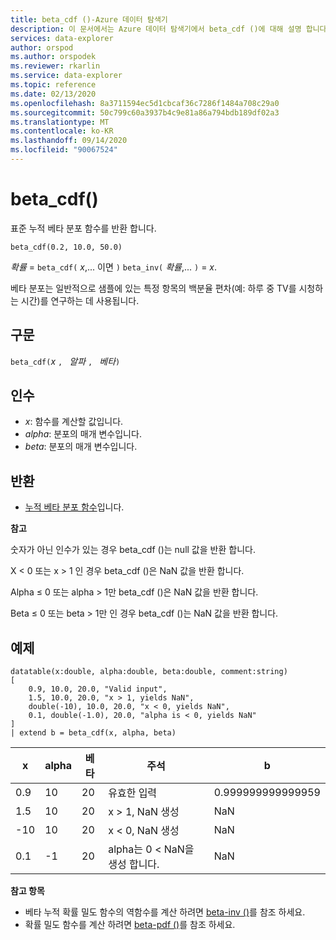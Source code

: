 ```yaml
---
title: beta_cdf ()-Azure 데이터 탐색기
description: 이 문서에서는 Azure 데이터 탐색기에서 beta_cdf ()에 대해 설명 합니다.
services: data-explorer
author: orspod
ms.author: orspodek
ms.reviewer: rkarlin
ms.service: data-explorer
ms.topic: reference
ms.date: 02/13/2020
ms.openlocfilehash: 8a3711594ec5d1cbcaf36c7286f1484a708c29a0
ms.sourcegitcommit: 50c799c60a3937b4c9e81a86a794bdb189df02a3
ms.translationtype: MT
ms.contentlocale: ko-KR
ms.lasthandoff: 09/14/2020
ms.locfileid: "90067524"
---
```

# <a name="beta_cdf"></a>beta_cdf()

표준 누적 베타 분포 함수를 반환 합니다.

```kusto
beta_cdf(0.2, 10.0, 50.0)
```

*확률*  =  `beta_cdf(` *x*,... 이면 `)` `beta_inv(` *확률*,... `)`  =  *x*.

베타 분포는 일반적으로 샘플에 있는 특정 항목의 백분율 편차(예: 하루 중 TV를 시청하는 시간)를 연구하는 데 사용됩니다.

## <a name="syntax"></a>구문

`beta_cdf(`*x* `, ` *알파* `, ` *베타*`)`

## <a name="arguments"></a>인수

* *x*: 함수를 계산할 값입니다.
* *alpha*: 분포의 매개 변수입니다.
* *beta*: 분포의 매개 변수입니다.

## <a name="returns"></a>반환

* [누적 베타 분포 함수](https://en.wikipedia.org/wiki/Beta_distribution#Cumulative_distribution_function)입니다.

**참고**

숫자가 아닌 인수가 있는 경우 beta_cdf ()는 null 값을 반환 합니다.

X < 0 또는 x > 1 인 경우 beta_cdf ()은 NaN 값을 반환 합니다.

Alpha ≤ 0 또는 alpha > 1만 beta_cdf ()은 NaN 값을 반환 합니다.

Beta ≤ 0 또는 beta > 1만 인 경우 beta_cdf ()는 NaN 값을 반환 합니다.

## <a name="examples"></a>예제

<!-- csl: https://help.kusto.windows.net/Samples -->
```kusto
datatable(x:double, alpha:double, beta:double, comment:string)
[
    0.9, 10.0, 20.0, "Valid input",
    1.5, 10.0, 20.0, "x > 1, yields NaN",
    double(-10), 10.0, 20.0, "x < 0, yields NaN",
    0.1, double(-1.0), 20.0, "alpha is < 0, yields NaN"
]
| extend b = beta_cdf(x, alpha, beta)
```

|x|alpha|베타|주석|b|
|---|---|---|---|---|
|0.9|10|20|유효한 입력|0.999999999999959|
|1.5|10|20|x > 1, NaN 생성|NaN|
|-10|10|20|x < 0, NaN 생성|NaN|
|0.1|-1|20|alpha는 0 < NaN을 생성 합니다.|NaN|


**참고 항목**


* 베타 누적 확률 밀도 함수의 역함수를 계산 하려면 [beta-inv ()](./beta-invfunction.md)를 참조 하세요.
* 확률 밀도 함수를 계산 하려면 [beta-pdf ()](./beta-pdffunction.md)를 참조 하세요.
